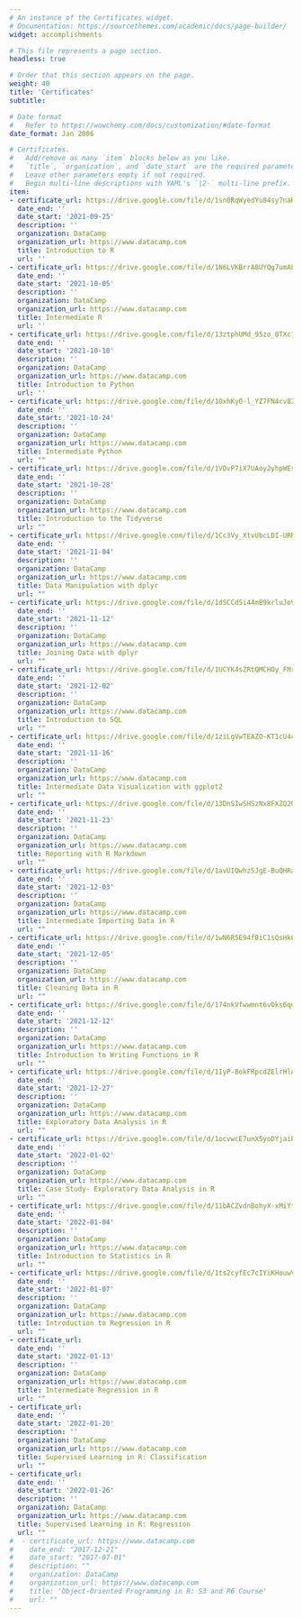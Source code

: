 ```yaml
---
# An instance of the Certificates widget.
# Documentation: https://sourcethemes.com/academic/docs/page-builder/
widget: accomplishments

# This file represents a page section.
headless: true

# Order that this section appears on the page.
weight: 40
title: 'Certificates'
subtitle:

# Date format
#   Refer to https://wowchemy.com/docs/customization/#date-format
date_format: Jan 2006

# Certificates.
#   Add/remove as many `item` blocks below as you like.
#   `title`, `organization`, and `date_start` are the required parameters.
#   Leave other parameters empty if not required.
#   Begin multi-line descriptions with YAML's `|2-` multi-line prefix.
item:
- certificate_url: https://drive.google.com/file/d/1sn0RqWyedYu84sy7naKHEqpnu7VeHDaL/view?usp=sharing
  date_end: ''
  date_start: '2021-09-25'
  description: ''
  organization: DataCamp
  organization_url: https://www.datacamp.com
  title: Introduction to R
  url: ''
- certificate_url: https://drive.google.com/file/d/1N6LVKBrrA8UYQg7umALAbHDNFaI_si53/view?usp=sharing
  date_end: ''
  date_start: '2021-10-05'
  description: ''
  organization: DataCamp
  organization_url: https://www.datacamp.com
  title: Intermediate R
  url: ''
- certificate_url: https://drive.google.com/file/d/13ztphUMd_95zo_0TXc1DGTc7RnUDGWyX/view?usp=sharing
  date_end: ''
  date_start: '2021-10-10'
  description: ''
  organization: DataCamp
  organization_url: https://www.datacamp.com
  title: Introduction to Python
  url: ''
- certificate_url: https://drive.google.com/file/d/1OxhKyO-l_YZ7FN4cv8Z-3vTJx7IVYqo0/view?usp=sharing
  date_end: ''
  date_start: '2021-10-24'
  description: ''
  organization: DataCamp
  organization_url: https://www.datacamp.com
  title: Intermediate Python
  url: ""
- certificate_url: https://drive.google.com/file/d/1VDvP7iX7UAoy2yhpWEspEXYr9yBn402p/view?usp=sharing
  date_end: ''
  date_start: '2021-10-28'
  description: ''
  organization: DataCamp
  organization_url: https://www.datacamp.com
  title: Introduction to the Tidyverse
  url: "" 
- certificate_url: https://drive.google.com/file/d/1Cc3Vy_XtvUbcLDI-URRa9XnL4UwiT2Ko/view?usp=sharing
  date_end: ''
  date_start: '2021-11-04'
  description: ''
  organization: DataCamp
  organization_url: https://www.datacamp.com
  title: Data Manipulation with dplyr
  url: "" 
- certificate_url: https://drive.google.com/file/d/1dSCCd5i44mB9krluJo94W9uFozuzTPPe/view?usp=sharing
  date_end: ''
  date_start: '2021-11-12'
  description: ''
  organization: DataCamp
  organization_url: https://www.datacamp.com
  title: Joining Data with dplyr
  url: "" 
- certificate_url: https://drive.google.com/file/d/1UCYK4sZRtQMCHOy_FMrOjR4LL43G2TE_/view?usp=sharing
  date_end: ''
  date_start: '2021-12-02'
  description: ''
  organization: DataCamp
  organization_url: https://www.datacamp.com
  title: Introduction to SQL
  url: "" 
- certificate_url: https://drive.google.com/file/d/1ziLgVwTEAZO-KT1cU4cXG7qzMgKlho--/view?usp=sharing
  date_end: ''
  date_start: '2021-11-16'
  description: ''
  organization: DataCamp
  organization_url: https://www.datacamp.com
  title: Intermediate Data Visualization with ggplot2
  url: "" 
- certificate_url: https://drive.google.com/file/d/13DnSIwSHSzNx8FXZQ20zaPOs45prOCHY/view?usp=sharing
  date_end: ''
  date_start: '2021-11-23'
  description: ''
  organization: DataCamp
  organization_url: https://www.datacamp.com
  title: Reporting with R Markdown
  url: "" 
- certificate_url: https://drive.google.com/file/d/1avUIQwhz5JgE-BuQHRaO_0H8m_2DzK6v/view?usp=sharing
  date_end: ''
  date_start: '2021-12-03'
  description: ''
  organization: DataCamp
  organization_url: https://www.datacamp.com
  title: Intermediate Importing Data in R
  url: "" 
- certificate_url: https://drive.google.com/file/d/1wN6R5E94f8iC1sQsHkCXobw9kiY1XT-V/view?usp=sharing
  date_end: ''
  date_start: '2021-12-05'
  description: ''
  organization: DataCamp
  organization_url: https://www.datacamp.com
  title: Cleaning Data in R
  url: "" 
- certificate_url: https://drive.google.com/file/d/174nkVfwwmnt6vOks6qecC0KVBKvcRRUx/view?usp=sharing
  date_end: ''
  date_start: '2021-12-12'
  description: ''
  organization: DataCamp
  organization_url: https://www.datacamp.com
  title: Introduction to Writing Functions in R
  url: "" 
- certificate_url: https://drive.google.com/file/d/1IyP-8okFRpcdZElrHlA0mUXhPX3neuOy/view?usp=sharing
  date_end: ''
  date_start: '2021-12-27'
  description: ''
  organization: DataCamp
  organization_url: https://www.datacamp.com
  title: Exploratory Data Analysis in R
  url: "" 
- certificate_url: https://drive.google.com/file/d/1ocvwcE7unX5yoDYjaiBsM0enb4scY4L5/view?usp=sharing
  date_end: ''
  date_start: '2022-01-02'
  description: ''
  organization: DataCamp
  organization_url: https://www.datacamp.com
  title: Case Study- Exploratory Data Analysis in R
  url: "" 
- certificate_url: https://drive.google.com/file/d/11bACZvdnBohyX-xMiYf1VHGKef5BytNK/view?usp=sharing
  date_end: ''
  date_start: '2022-01-04'
  description: ''
  organization: DataCamp
  organization_url: https://www.datacamp.com
  title: Introduction to Statistics in R
  url: "" 
- certificate_url: https://drive.google.com/file/d/1ts2cyfEc7cIYiKHouwV9GpKxtoOCQwX_/view?usp=sharing
  date_end: ''
  date_start: '2022-01-07'
  description: ''
  organization: DataCamp
  organization_url: https://www.datacamp.com
  title: Introduction to Regression in R
  url: "" 
- certificate_url: 
  date_end: ''
  date_start: '2022-01-13'
  description: ''
  organization: DataCamp
  organization_url: https://www.datacamp.com
  title: Intermediate Regression in R
  url: "" 
- certificate_url: 
  date_end: ''
  date_start: '2022-01-20'
  description: ''
  organization: DataCamp
  organization_url: https://www.datacamp.com
  title: Supervised Learning in R: Classification
  url: "" 
- certificate_url: 
  date_end: ''
  date_start: '2022-01-26'
  description: ''
  organization: DataCamp
  organization_url: https://www.datacamp.com
  title: Supervised Learning in R: Regression
  url: "" 
#  - certificate_url: https://www.datacamp.com
#    date_end: "2017-12-21"
#    date_start: "2017-07-01"
#    description: ""
#    organization: DataCamp
#    organization_url: https://www.datacamp.com
#    title: 'Object-Oriented Programming in R: S3 and R6 Course'
#    url: ""
---
```

